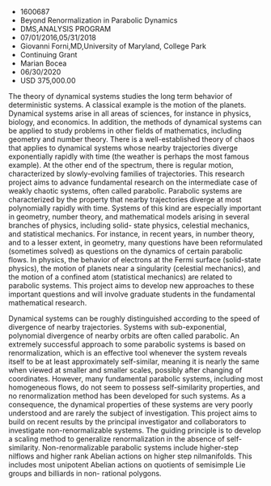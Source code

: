 
* 1600687
* Beyond Renormalization in Parabolic Dynamics
* DMS,ANALYSIS PROGRAM
* 07/01/2016,05/31/2018
* Giovanni Forni,MD,University of Maryland, College Park
* Continuing Grant
* Marian Bocea
* 06/30/2020
* USD 375,000.00

The theory of dynamical systems studies the long term behavior of deterministic
systems. A classical example is the motion of the planets. Dynamical systems
arise in all areas of sciences, for instance in physics, biology, and economics.
In addition, the methods of dynamical systems can be applied to study problems
in other fields of mathematics, including geometry and number theory. There is a
well-established theory of chaos that applies to dynamical systems whose nearby
trajectories diverge exponentially rapidly with time (the weather is perhaps the
most famous example). At the other end of the spectrum, there is regular motion,
characterized by slowly-evolving families of trajectories. This research project
aims to advance fundamental research on the intermediate case of weakly chaotic
systems, often called parabolic. Parabolic systems are characterized by the
property that nearby trajectories diverge at most polynomially rapidly with
time. Systems of this kind are especially important in geometry, number theory,
and mathematical models arising in several branches of physics, including solid-
state physics, celestial mechanics, and statistical mechanics. For instance, in
recent years, in number theory, and to a lesser extent, in geometry, many
questions have been reformulated (sometimes solved) as questions on the dynamics
of certain parabolic flows. In physics, the behavior of electrons at the Fermi
surface (solid-state physics), the motion of planets near a singularity
(celestial mechanics), and the motion of a confined atom (statistical mechanics)
are related to parabolic systems. This project aims to develop new approaches to
these important questions and will involve graduate students in the fundamental
mathematical research.

Dynamical systems can be roughly distinguished according to the speed of
divergence of nearby trajectories. Systems with sub-exponential, polynomial
divergence of nearby orbits are often called parabolic. An extremely successful
approach to some parabolic systems is based on renormalization, which is an
effective tool whenever the system reveals itself to be at least approximately
self-similar, meaning it is nearly the same when viewed at smaller and smaller
scales, possibly after changing of coordinates. However, many fundamental
parabolic systems, including most homogeneous flows, do not seem to possess
self-similarity properties, and no renormalization method has been developed for
such systems. As a consequence, the dynamical properties of these systems are
very poorly understood and are rarely the subject of investigation. This project
aims to build on recent results by the principal investigator and collaborators
to investigate non-renormalizable systems. The guiding principle is to develop a
scaling method to generalize renormalization in the absence of self-similarity.
Non-renormalizable parabolic systems include higher-step nilflows and higher
rank Abelian actions on higher step nilmanifolds. This includes most unipotent
Abelian actions on quotients of semisimple Lie groups and billiards in non-
rational polygons.
